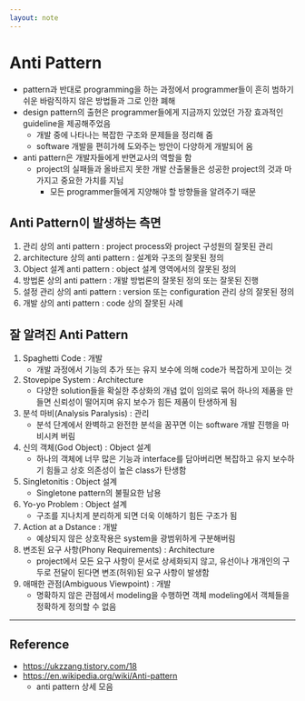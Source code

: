 ```yaml
---
layout: note
---
```


# Anti Pattern

- pattern과 반대로 programming을 하는 과정에서 programmer들이 흔히 범하기 쉬운 바람직하지 않은 방법들과 그로 인한 폐해
- design pattern의 출현은 programmer들에게 지금까지 있었던 가장 효과적인 guideline을 제공해주었음
    - 개발 중에 나타나는 복잡한 구조와 문제들을 정리해 줌
    - software 개발을 편히가헤 도와주는 방안이 다양하게 개발되어 옴
- anti pattern은 개발자들에게 반면교사의 역할을 함
    - project의 실패들과 올바르지 못한 개발 산출물들은 성공한 project의 것과 마가지고 중요한 가치를 지님
        - 모든 programmer들에게 지양해야 할 방향들을 알려주기 때문

## Anti Pattern이 발생하는 측면

1. 관리 상의 anti pattern : project process와 project 구성원의 잘못된 관리
2. architecture 상의 anti pattern : 설계와 구조의 잘못된 정의
3. Object 설계 anti pattern : object 설계 영역에서의 잘못된 정의
4. 방법론 상의 anti pattern : 개발 방법론의 잘못된 정의 또는 잘못된 진행
5. 설정 관리 상의 anti pattern : version 또는 configuration 관리 상의 잘못된 정의
6. 개발 상의 anti pattern : code 상의 잘못된 사례

## 잘 알려진 Anti Pattern

1. Spaghetti Code : 개발
    - 개발 과정에서 기능의 추가 또는 유지 보수에 의해 code가 복잡하게 꼬이는 것
2. Stovepipe System : Architecture
    - 다양한 solution들을 확실한 추상화의 개념 없이 임의로 묶어 하나의 제품을 만들면 신뢰성이 떨어지며 유지 보수가 힘든 제품이 탄생하게 됨
3. 분석 마비(Analysis Paralysis) : 관리
    - 분석 단계에서 완벽하고 완전한 분석을 꿈꾸면 이는 software 개발 진행을 마비시켜 버림
4. 신의 객체(God Object) : Object 설계
    - 하나의 객체에 너무 많은 기능과 interface를 담아버리면 복잡하고 유지 보수하기 힘들고 상호 의존성이 높은 class가 탄생함
5. Singletonitis : Object 설계
    - Singletone pattern의 불필요한 남용
6. Yo-yo Problem : Object 설계
    - 구조를 지나치게 분리하게 되면 더욱 이해하기 힘든 구조가 됨
7. Action at a Dstance : 개발
    - 예상되지 않은 상호작용은 system을 광범위하게 구분해버림
8. 변조된 요구 사항(Phony Requirements) : Architecture
    - project에서 모든 요구 사항이 문서로 상세화되지 않고, 유선이나 개개인의 구두로 전달이 된다면 변조(허위)된 요구 사항이 발생함
9. 애매한 관점(Ambiguous Viewpoint) : 개발
    - 명확하지 않은 관점에서 modeling을 수행하면 객체 modeling에서 객체들을 정확하게 정의할 수 없음

---

## Reference

- https://ukzzang.tistory.com/18
- https://en.wikipedia.org/wiki/Anti-pattern
    - anti pattern 상세 모음
